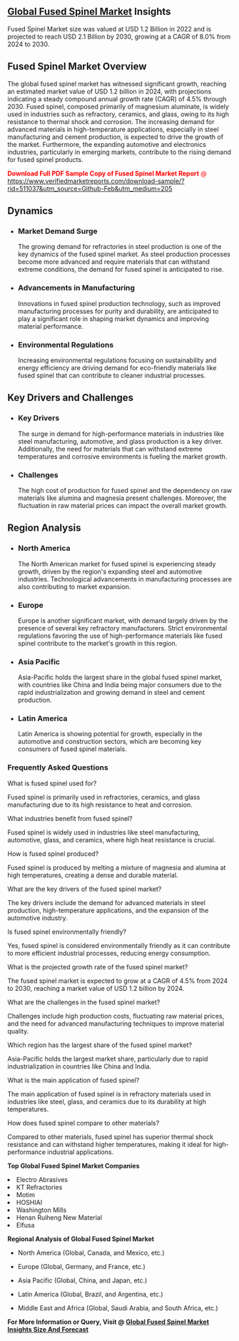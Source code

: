 <h2><a href="https://www.verifiedmarketreports.com/download-sample/?rid=511037&amp;utm_source=Github&amp;utm_medium=205" target="_blank">Global Fused Spinel Market</a> Insights</h2><p>Fused Spinel Market size was valued at USD 1.2 Billion in 2022 and is projected to reach USD 2.1 Billion by 2030, growing at a CAGR of 8.0% from 2024 to 2030.</p><p> <h2>Fused Spinel Market Overview</h2> <p>The global fused spinel market has witnessed significant growth, reaching an estimated market value of USD 1.2 billion in 2024, with projections indicating a steady compound annual growth rate (CAGR) of 4.5% through 2030. Fused spinel, composed primarily of magnesium aluminate, is widely used in industries such as refractory, ceramics, and glass, owing to its high resistance to thermal shock and corrosion. The increasing demand for advanced materials in high-temperature applications, especially in steel manufacturing and cement production, is expected to drive the growth of the market. Furthermore, the expanding automotive and electronics industries, particularly in emerging markets, contribute to the rising demand for fused spinel products.</p> <p><p><span class=""><span style="color: #ff0000;"><strong>Download Full PDF Sample Copy of Fused Spinel Market Report</strong> @ </span><a href="https://www.verifiedmarketreports.com/download-sample/?rid=511037&amp;utm_source=Github-Feb&amp;utm_medium=205" target="_blank">https://www.verifiedmarketreports.com/download-sample/?rid=511037&amp;utm_source=Github-Feb&amp;utm_medium=205</a></span></p></p> <h2>Dynamics</h2> <ul> <li><h3>Market Demand Surge</h3> The growing demand for refractories in steel production is one of the key dynamics of the fused spinel market. As steel production processes become more advanced and require materials that can withstand extreme conditions, the demand for fused spinel is anticipated to rise. </li> <li><h3>Advancements in Manufacturing</h3> Innovations in fused spinel production technology, such as improved manufacturing processes for purity and durability, are anticipated to play a significant role in shaping market dynamics and improving material performance.</li> <li><h3>Environmental Regulations</h3> Increasing environmental regulations focusing on sustainability and energy efficiency are driving demand for eco-friendly materials like fused spinel that can contribute to cleaner industrial processes.</li> </ul> <h2>Key Drivers and Challenges</h2> <ul> <li><h3>Key Drivers</h3> The surge in demand for high-performance materials in industries like steel manufacturing, automotive, and glass production is a key driver. Additionally, the need for materials that can withstand extreme temperatures and corrosive environments is fueling the market growth.</li> <li><h3>Challenges</h3> The high cost of production for fused spinel and the dependency on raw materials like alumina and magnesia present challenges. Moreover, the fluctuation in raw material prices can impact the overall market growth.</li> </ul> <h2>Region Analysis</h2> <ul> <li><h3>North America</h3> The North American market for fused spinel is experiencing steady growth, driven by the region's expanding steel and automotive industries. Technological advancements in manufacturing processes are also contributing to market expansion.</li> <li><h3>Europe</h3> Europe is another significant market, with demand largely driven by the presence of several key refractory manufacturers. Strict environmental regulations favoring the use of high-performance materials like fused spinel contribute to the market's growth in this region.</li> <li><h3>Asia Pacific</h3> Asia-Pacific holds the largest share in the global fused spinel market, with countries like China and India being major consumers due to the rapid industrialization and growing demand in steel and cement production.</li> <li><h3>Latin America</h3> Latin America is showing potential for growth, especially in the automotive and construction sectors, which are becoming key consumers of fused spinel materials.</li> </ul> <h3>Frequently Asked Questions</h3> <p>What is fused spinel used for?</p> <p>Fused spinel is primarily used in refractories, ceramics, and glass manufacturing due to its high resistance to heat and corrosion.</p> <p>What industries benefit from fused spinel?</p> <p>Fused spinel is widely used in industries like steel manufacturing, automotive, glass, and ceramics, where high heat resistance is crucial.</p> <p>How is fused spinel produced?</p> <p>Fused spinel is produced by melting a mixture of magnesia and alumina at high temperatures, creating a dense and durable material.</p> <p>What are the key drivers of the fused spinel market?</p> <p>The key drivers include the demand for advanced materials in steel production, high-temperature applications, and the expansion of the automotive industry.</p> <p>Is fused spinel environmentally friendly?</p> <p>Yes, fused spinel is considered environmentally friendly as it can contribute to more efficient industrial processes, reducing energy consumption.</p> <p>What is the projected growth rate of the fused spinel market?</p> <p>The fused spinel market is expected to grow at a CAGR of 4.5% from 2024 to 2030, reaching a market value of USD 1.2 billion by 2024.</p> <p>What are the challenges in the fused spinel market?</p> <p>Challenges include high production costs, fluctuating raw material prices, and the need for advanced manufacturing techniques to improve material quality.</p> <p>Which region has the largest share of the fused spinel market?</p> <p>Asia-Pacific holds the largest market share, particularly due to rapid industrialization in countries like China and India.</p> <p>What is the main application of fused spinel?</p> <p>The main application of fused spinel is in refractory materials used in industries like steel, glass, and ceramics due to its durability at high temperatures.</p> <p>How does fused spinel compare to other materials?</p> <p>Compared to other materials, fused spinel has superior thermal shock resistance and can withstand higher temperatures, making it ideal for high-performance industrial applications.</p> </p><p><strong>Top Global Fused Spinel Market Companies</strong></p><div data-test-id=""><p><li>Electro Abrasives</li><li> KT Refractories</li><li> Motim</li><li> HOSHIAI</li><li> Washington Mills</li><li> Henan Ruiheng New Material</li><li> Elfusa</li></p><div><strong>Regional Analysis of&nbsp;Global Fused Spinel Market</strong></div><ul><li dir="ltr"><p dir="ltr">North America&nbsp;(Global, Canada, and Mexico, etc.)</p></li><li dir="ltr"><p dir="ltr">Europe (Global, Germany, and France, etc.)</p></li><li dir="ltr"><p dir="ltr">Asia Pacific&nbsp;(Global, China, and Japan, etc.)</p></li><li dir="ltr"><p dir="ltr">Latin America&nbsp;(Global, Brazil, and Argentina, etc.)</p></li><li dir="ltr">Middle East and Africa&nbsp;(Global, Saudi Arabia, and South Africa, etc.)</li></ul><p><strong>For More Information or Query, Visit @&nbsp;</strong><strong><a href="https://www.verifiedmarketreports.com/product/fused-spinel-market-size-and-forecast/?utm_source=Github&amp;utm_medium=205" target="_blank">Global Fused Spinel Market Insights Size And Forecast</a></strong></p></div>
